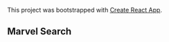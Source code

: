 This project was bootstrapped with [Create React App](https://github.com/facebook/create-react-app).

## Marvel Search
